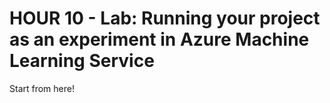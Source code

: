 # HOUR 10 - Lab: Running your project as an experiment in Azure Machine Learning Service

Start from here!
